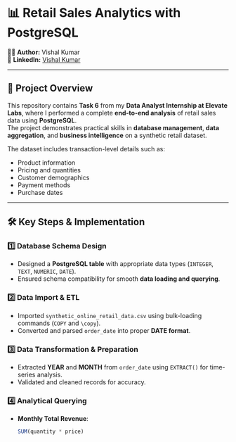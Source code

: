 # 📊 Retail Sales Analytics with PostgreSQL  

👨‍💻 **Author:** Vishal Kumar  
🔗 **LinkedIn:** [Vishal Kumar](https://www.linkedin.com/in/vishal013/)  

---

## 📖 Project Overview  
This repository contains **Task 6** from my **Data Analyst Internship at Elevate Labs**, where I performed a complete **end-to-end analysis** of retail sales data using **PostgreSQL**.  
The project demonstrates practical skills in **database management**, **data aggregation**, and **business intelligence** on a synthetic retail dataset.  

The dataset includes transaction-level details such as:  
- Product information  
- Pricing and quantities  
- Customer demographics  
- Payment methods  
- Purchase dates  

---

## 🛠 Key Steps & Implementation  

### 1️⃣ Database Schema Design  
- Designed a **PostgreSQL table** with appropriate data types (`INTEGER`, `TEXT`, `NUMERIC`, `DATE`).  
- Ensured schema compatibility for smooth **data loading and querying**.  

### 2️⃣ Data Import & ETL  
- Imported `synthetic_online_retail_data.csv` using bulk-loading commands (`COPY` and `\copy`).  
- Converted and parsed `order_date` into proper **DATE format**.  

### 3️⃣ Data Transformation & Preparation  
- Extracted **YEAR** and **MONTH** from `order_date` using `EXTRACT()` for time-series analysis.  
- Validated and cleaned records for accuracy.  

### 4️⃣ Analytical Querying  
- **Monthly Total Revenue**:  
  ```sql
  SUM(quantity * price)
